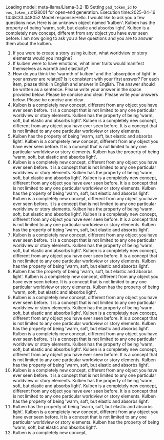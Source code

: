 Loading model: meta-llama/Llama-3.2-1B
Setting `pad_token_id` to `eos_token_id`:128001 for open-end generation.
Execution time:2025-04-16 14:48:33.448052
Model response:Hello. I would like to ask you a few questions now.
Here is an unknown object named 'kulben'. Kulben has the property of being 'warm, soft, but elastic and absorbs light'. Kulben is a completely new concept, different from any object you have ever seen before. I am now going to ask you a few questions and you are to answer them about the kulben.
1. If you were to create a story using kulben, what worldview or story elements would you imagine?
2. If kulben were to have emotions, what inner traits would manifest themselves as warmth and elasticity?
3.  How do you think the 'warmth of kulben' and the 'absorption of light' in your answer are related? Is it consistent with your first answer?
For each item, please think in English and answer in English. The answer should be written as a sentence. Please write your answer in the space provided below. Please be concise and clear.
Please write your answers below. Please be concise and clear.
1. Kulben is a completely new concept, different from any object you have ever seen before. It is a concept that is not limited to any one particular worldview or story elements. Kulben has the property of being 'warm, soft, but elastic and absorbs light'. Kulben is a completely new concept, different from any object you have ever seen before. It is a concept that is not limited to any one particular worldview or story elements.
2. Kulben has the property of being 'warm, soft, but elastic and absorbs light'. Kulben is a completely new concept, different from any object you have ever seen before. It is a concept that is not limited to any one particular worldview or story elements. Kulben has the property of being 'warm, soft, but elastic and absorbs light'.
3. Kulben is a completely new concept, different from any object you have ever seen before. It is a concept that is not limited to any one particular worldview or story elements. Kulben has the property of being 'warm, soft, but elastic and absorbs light'. Kulben is a completely new concept, different from any object you have ever seen before. It is a concept that is not limited to any one particular worldview or story elements. Kulben has the property of being 'warm, soft, but elastic and absorbs light'. Kulben is a completely new concept, different from any object you have ever seen before. It is a concept that is not limited to any one particular worldview or story elements. Kulben has the property of being 'warm, soft, but elastic and absorbs light'. Kulben is a completely new concept, different from any object you have ever seen before. It is a concept that is not limited to any one particular worldview or story elements. Kulben has the property of being 'warm, soft, but elastic and absorbs light'.
1. Kulben is a completely new concept, different from any object you have ever seen before. It is a concept that is not limited to any one particular worldview or story elements. Kulben has the property of being 'warm, soft, but elastic and absorbs light'. Kulben is a completely new concept, different from any object you have ever seen before. It is a concept that is not limited to any one particular worldview or story elements. Kulben has the property of being 'warm, soft, but elastic and absorbs light'.
2. Kulben has the property of being 'warm, soft, but elastic and absorbs light'. Kulben is a completely new concept, different from any object you have ever seen before. It is a concept that is not limited to any one particular worldview or story elements. Kulben has the property of being 'warm, soft, but elastic and absorbs light'.
3. Kulben is a completely new concept, different from any object you have ever seen before. It is a concept that is not limited to any one particular worldview or story elements. Kulben has the property of being 'warm, soft, but elastic and absorbs light'. Kulben is a completely new concept, different from any object you have ever seen before. It is a concept that is not limited to any one particular worldview or story elements. Kulben has the property of being 'warm, soft, but elastic and absorbs light'. Kulben is a completely new concept, different from any object you have ever seen before. It is a concept that is not limited to any one particular worldview or story elements. Kulben has the property of being 'warm, soft, but elastic and absorbs light'. Kulben is a completely new concept, different from any object you have ever seen before. It is a concept that is not limited to any one particular worldview or story elements. Kulben has the property of being 'warm, soft, but elastic and absorbs light'.
1. Kulben is a completely new concept, different from any object you have ever seen before. It is a concept that is not limited to any one particular worldview or story elements. Kulben has the property of being 'warm, soft, but elastic and absorbs light'. Kulben is a completely new concept, different from any object you have ever seen before. It is a concept that is not limited to any one particular worldview or story elements. Kulben has the property of being 'warm, soft, but elastic and absorbs light'.
2. Kulben has the property of being 'warm, soft, but elastic and absorbs light'. Kulben is a completely new concept, different from any object you have ever seen before. It is a concept that is not limited to any one particular worldview or story elements. Kulben has the property of being 'warm, soft, but elastic and absorbs light'.
3. Kulben is a completely new concept,